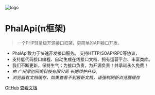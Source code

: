 ![logo](https://www.phalapi.net/images/banner_logo.png)

# PhalApi(π框架)

> 一个PHP轻量级开源接口框架，更简单的API接口开发。

- PhalApi致力于快速开发接口服务。 支持HTTP/SOAP/RPC等协议，
- 支持低代码接口编程、自动生成在线接口文档、拥有运营平台、丰富类库。
- 我们不断更新，保持生气；为接口负责，为开源负责！并承诺永久免费！
- *由 广州果创网络科技有限公司 长期维护升级。*
- *浏览器有文档缓存，如果查看不到最新文档，请强制刷新浏览器缓存*  

[GitHub](https://github.com/phalapi/phalapi/)
[查看文档](/v2.0/tutorial)

